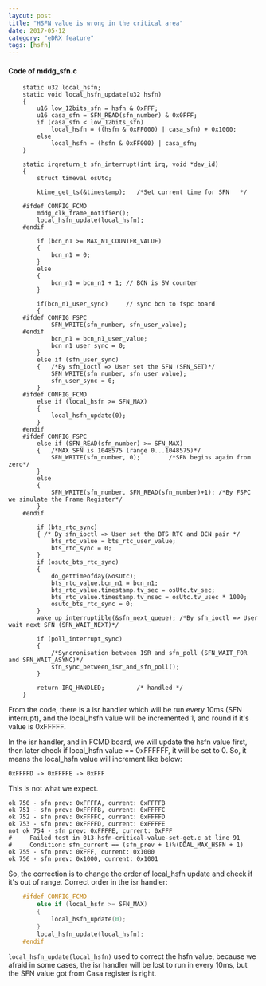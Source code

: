 ```yaml
---
layout: post
title: "HSFN value is wrong in the critical area"
date: 2017-05-12
category: "eDRX feature" 
tags: [hsfn]
---
```


#### Code of mddg_sfn.c

```
    static u32 local_hsfn;
    static void local_hsfn_update(u32 hsfn)
    {
        u16 low_12bits_sfn = hsfn & 0xFFF;
        u16 casa_sfn = SFN_READ(sfn_number) & 0x0FFF;
        if (casa_sfn < low_12bits_sfn)
            local_hsfn = ((hsfn & 0xFF000) | casa_sfn) + 0x1000;
        else
            local_hsfn = (hsfn & 0xFF000) | casa_sfn;
    }

    static irqreturn_t sfn_interrupt(int irq, void *dev_id)
    {
        struct timeval osUtc;

        ktime_get_ts(&timestamp);   /*Set current time for SFN   */

    #ifdef CONFIG_FCMD
        mddg_clk_frame_notifier();
        local_hsfn_update(local_hsfn);
    #endif

        if (bcn_n1 >= MAX_N1_COUNTER_VALUE)
        {
            bcn_n1 = 0;
        }
        else
        {
            bcn_n1 = bcn_n1 + 1; // BCN is SW counter
        }

        if(bcn_n1_user_sync)     // sync bcn to fspc board
        {
    #ifdef CONFIG_FSPC
            SFN_WRITE(sfn_number, sfn_user_value);
    #endif
            bcn_n1 = bcn_n1_user_value;
            bcn_n1_user_sync = 0;
        }
        else if (sfn_user_sync)
        {   /*By sfn_ioctl => User set the SFN (SFN_SET)*/
            SFN_WRITE(sfn_number, sfn_user_value);
            sfn_user_sync = 0;
        }
    #ifdef CONFIG_FCMD
        else if (local_hsfn >= SFN_MAX)
        {
            local_hsfn_update(0);
        }
    #endif
    #ifdef CONFIG_FSPC
        else if (SFN_READ(sfn_number) >= SFN_MAX)
        {   /*MAX SFN is 1048575 (range 0...1048575)*/
            SFN_WRITE(sfn_number, 0);        /*SFN begins again from zero*/
        }
        else
        {
            SFN_WRITE(sfn_number, SFN_READ(sfn_number)+1); /*By FSPC we simulate the Frame Register*/
        }
    #endif

        if (bts_rtc_sync)
        { /* By sfn_ioctl => User set the BTS RTC and BCN pair */
            bts_rtc_value = bts_rtc_user_value;
            bts_rtc_sync = 0;
        }
        if (osutc_bts_rtc_sync)
        {
            do_gettimeofday(&osUtc);
            bts_rtc_value.bcn_n1 = bcn_n1;
            bts_rtc_value.timestamp.tv_sec = osUtc.tv_sec;
            bts_rtc_value.timestamp.tv_nsec = osUtc.tv_usec * 1000;
            osutc_bts_rtc_sync = 0;
        }
        wake_up_interruptible(&sfn_next_queue); /*By sfn_ioctl => User wait next SFN (SFN_WAIT_NEXT)*/

        if (poll_interrupt_sync)
        {
            /*Syncronisation between ISR and sfn_poll (SFN_WAIT_FOR and SFN_WAIT_ASYNC)*/
            sfn_sync_between_isr_and_sfn_poll();
        }

        return IRQ_HANDLED;         /* handled */
    }
```

From the code, there is a isr handler which will be run every 10ms (SFN
interrupt), and the local_hsfn value will be incremented 1, and round if it's
value is 0xFFFFF.

In the isr handler, and in FCMD board, we will update the hsfn value first,
then later check if local_hsfn value == 0xFFFFFF, it will be set to 0. So, it
means the local_hsfn value will increment like below:

    0xFFFFD -> 0xFFFFE -> 0xFFF

This is not what we expect. 

    ok 750 - sfn prev: 0xFFFFA, current: 0xFFFFB
    ok 751 - sfn prev: 0xFFFFB, current: 0xFFFFC
    ok 752 - sfn prev: 0xFFFFC, current: 0xFFFFD
    ok 753 - sfn prev: 0xFFFFD, current: 0xFFFFE
    not ok 754 - sfn prev: 0xFFFFE, current: 0xFFF
    #     Failed test in 013-hsfn-critical-value-set-get.c at line 91
    #     Condition: sfn_current == (sfn_prev + 1)%(DDAL_MAX_HSFN + 1)
    ok 755 - sfn prev: 0xFFF, current: 0x1000
    ok 756 - sfn prev: 0x1000, current: 0x1001

So, the correction is to change the order of local_hsfn update and check if
it's out of range. 
Correct order in the isr handler:

```c
    #ifdef CONFIG_FCMD
        else if (local_hsfn >= SFN_MAX)
        {
            local_hsfn_update(0);
        }
        local_hsfn_update(local_hsfn);
    #endif
```

`local_hsfn_update(local_hsfn)` used to correct the hsfn value, because we
afraid in some cases, the isr handler will be lost to run in every 10ms, but
the SFN value got from Casa register is right.
